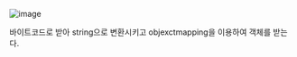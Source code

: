 ![image](https://user-images.githubusercontent.com/108928206/183668362-8744d4f3-d9ca-4d28-9e91-70f25a45cf44.png)

바이트코드로 받아 string으로 변환시키고 objexctmapping을 이용하여 객체를 받는다.

